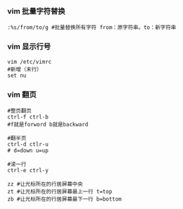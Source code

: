 ### vim 批量字符替换
```shell
:%s/from/to/g #批量替换所有字符 from：原字符串。to：新字符串
```

### vim 显示行号
```shell
vim /etc/vimrc
#新增（末行）
set nu
```

### vim 翻页
```shell
#整页翻页 
ctrl-f ctrl-b
#f就是forword b就是backward

#翻半页
ctrl-d ctlr-u
# d=down u=up

#滚一行
ctrl-e ctrl-y

zz #让光标所在的行居屏幕中央
zt #让光标所在的行居屏幕最上一行 t=top
zb #让光标所在的行居屏幕最下一行 b=bottom
```

